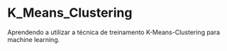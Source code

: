 # K_Means_Clustering
Aprendendo a utilizar a técnica de treinamento K-Means-Clustering para machine learning.
